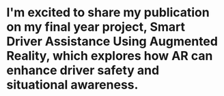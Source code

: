 # I'm excited to share my publication on my final year project, Smart Driver Assistance Using Augmented Reality, which explores how AR can enhance driver safety and situational awareness.
